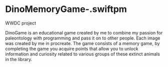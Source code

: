 # DinoMemoryGame-.swiftpm
WWDC project

DinoGame is an educational game created by me to combine my passion for paleontology with programming and pass it on to other people. 
Each image was created by me in procreate. 
The game consists of a memory game, by completing the game you acquire points that allow you to unlock information and curiosity 
related to various groups of these extinct animals in the library.

